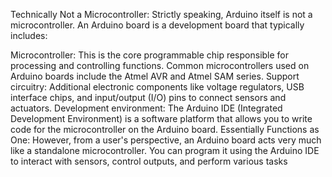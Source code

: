 Technically Not a Microcontroller: Strictly speaking, Arduino itself is not a microcontroller. An Arduino board is a development board that typically includes:

Microcontroller: This is the core programmable chip responsible for processing and controlling functions. Common microcontrollers used on Arduino boards include the Atmel AVR and Atmel SAM series.
Support circuitry: Additional electronic components like voltage regulators, USB interface chips, and input/output (I/O) pins to connect sensors and actuators.
Development environment: The Arduino IDE (Integrated Development Environment) is a software platform that allows you to write code for the microcontroller on the Arduino board.
Essentially Functions as One: However, from a user's perspective, an Arduino board acts very much like a standalone microcontroller. You can program it using the Arduino IDE to interact with sensors, control outputs, and perform various tasks